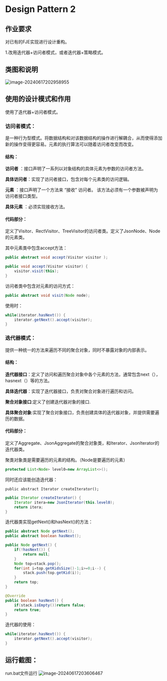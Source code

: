 # Design Pattern 2
## 作业要求

对已有的FJE实现进行设计重构。

1.改用迭代器+访问者模式，或者迭代器+策略模式。



## 类图和说明

![image-20240617202958955](https://github.com/shenggeliashui/Funny-JSON-Explorer2/assets/128944650/d19ee5aa-d67b-462b-b011-b072228a040f)




## 使用的设计模式和作用

使用了迭代器+访问者模式。

### 访问者模式：

​		是一种行为型模式。将数据结构和对该数据结构的操作进行解耦合，从而使得添加新的操作变得更容易。元素的执行算法可以随着访问者改变而改变。



#### 结构：

**访问者** ：接口声明了一系列以对象结构的具体元素为参数的访问者方法。

**具体访问者**：实现了访问者接口，包含对每个元素类的访问逻辑。

**元素** ：接口声明了一个方法来 “接收” 访问者。 该方法必须有一个参数被声明为访问者接口类型。

**具体元素** ：必须实现接收方法。



#### 代码部分：

定义了Visitor、RectVisitor、TreeVisitor的访问者类。定义了JsonNode、Node的元素类。

其中元素类中包含accept方法：

~~~java
public abstract void accept(Visitor visitor );
~~~

~~~java
public void accept(Visitor visitor) {
	visitor.visit(this);
}
~~~

访问者类中包含对元素的访问方式：

~~~java
public abstract void visit(Node node);
~~~

使用时：

~~~java
while(iterator.hasNext()) {
	iterator.getNext().accept(visitor);
}
~~~



### 迭代器模式：

提供一种统一的方法来遍历不同的聚合对象，同时不暴露对象的内部表示。



#### 结构：

**迭代器接口**：定义了访问和遍历聚合对象中各个元素的方法，通常包含next（），hasnext（）等的方法。

**具体迭代器**：实现了迭代器接口，负责对聚合对象进行遍历和访问。

**聚合对象接口**:定义了创建迭代器对象的接口.

**具体聚合对象**:实现了聚合对象接口，负责创建具体的迭代器对象，并提供需要遍历的数据。



#### 代码部分：

定义了Aggregate、JsonAggregate的聚合对象类，和Iterator、JsonIterator的迭代器类。

聚类对象类是需要遍历的元素的结构。（Node是要遍历的元素）

~~~java
protected List<Node> level0=new ArrayList<>();
~~~

同时还应该能创造迭代器：

~~~
public abstract Iterator createIterator();
~~~

~~~java
public Iterator createIterator() {
    Iterator itera=new JsonIterator(this.level0);
    return itera;
}
~~~

迭代器类实现getNext()和hasNext()的方法：

~~~java
public abstract Node getNext();
public abstract boolean hasNext();
~~~

~~~java
public Node getNext() {
    if(!hasNext()) {
        return null;
    }
    Node top=stack.pop();
    for(int i=top.getKidsSize()-1;i>=0;i--) {
        stack.push(top.getKid(i));
    }
    return top;
}

@Override
public boolean hasNext() {
    if(stack.isEmpty())return false;
    return true;
}
~~~

迭代器的使用：

~~~java
while(iterator.hasNext()) {
	iterator.getNext().accept(visitor);
}
~~~



## 运行截图：

run.bat文件运行
![image-20240617203606467](https://github.com/shenggeliashui/Funny-JSON-Explorer2/assets/128944650/48788f49-259b-4a87-8489-6ce817553e15)

 
